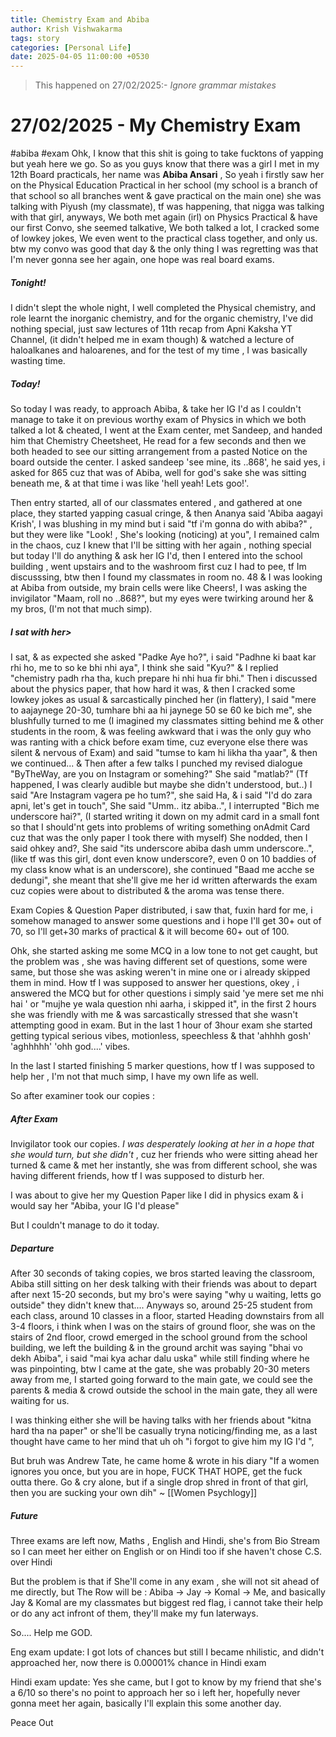 ```yaml
---
title: Chemistry Exam and Abiba
author: Krish Vishwakarma
tags: story
categories: [Personal Life]
date: 2025-04-05 11:00:00 +0530
---
```


> This happened on 27/02/2025:-
> _Ignore grammar mistakes_
 
# 27/02/2025 - My Chemistry Exam
#abiba #exam
Ohk, I know that this shit is going to take fucktons of yapping but yeah here we go.
So as you guys know that there was a girl I met in my 12th Board practicals, her name was **Abiba Ansari** , So yeah i firstly saw her on the Physical Education Practical in her school (my school is a branch of that school so all branches went & gave practical on the main one) she was talking with Piyush (my classmate), tf was  happening, that nigga was talking with that girl, anyways, We both met again (irl) on Physics Practical & have our first Convo, she seemed talkative, We both talked a lot, I cracked some of lowkey jokes, We even went to the practical class together, and only us. btw my convo was good that day & the only thing I was regretting was that I'm never gonna see her again, one hope was real board exams.


##### Tonight!
I didn't slept the whole night, I well completed the Physical chemistry, and role learnt the inorganic chemistry, and for the organic chemistry, I've did nothing special, just saw lectures of 11th recap from Apni Kaksha YT Channel, (it didn't helped me in exam though) & watched a lecture of haloalkanes and haloarenes, and for the test of my time , I was basically wasting time.

##### Today!	
So today I was ready, to approach Abiba, & take her IG I'd as I couldn't manage to take it on previous worthy exam of Physics in which we both talked a lot & cheated, I went at the Exam center, met Sandeep, and handed him that Chemistry Cheetsheet, He read for a few seconds and then we both headed to see our sitting arrangement from a pasted Notice on the board outside the center.
I asked sandeep 'see mine, its ..868', he said yes, i asked for 865 cuz that was of Abiba, well for god's sake she was sitting beneath me, & at that time i was like 'hell yeah! Lets goo!'.

Then entry started, all of our classmates entered , and gathered at one place, they started yapping casual cringe, & then Ananya said 'Abiba aagayi Krish', I was blushing in my mind but i said "tf i'm gonna do with abiba?" , but they were like "Look! , She's looking (noticing) at you", I remained calm in the chaos, cuz I knew that I'll be sitting with her again , nothing special but today I'll do anything & ask her IG I'd, then I entered into the school building , went upstairs and to the washroom first cuz I had to pee, tf Im discusssing, btw then I found my classmates in room no. 48 & I was looking at Abiba from outside, my brain cells were like Cheers!, I was asking the invigilator "Maam, roll no ..868?", but my eyes were twirking around her & my bros, (I'm not that much simp).

##### I sat with her>
I sat, & as expected she asked "Padke Aye ho?", i said "Padhne ki baat kar rhi ho, me to so ke bhi nhi aya", I think she said "Kyu?" & I replied "chemistry padh rha tha, kuch prepare hi nhi hua fir bhi."
Then i discussed about the physics paper, that how hard it was, & then I cracked some lowkey jokes as usual & sarcastically pinched her (in flattery), I said "mere to aajaynege 20-30, tumhare bhi aa hi jaynege 50 se 60 ke bich me", she blushfully turned to me (I imagined my classmates sitting behind me & other students in the room, & was feeling awkward that i was the only guy who was ranting with a chick before exam time, cuz everyone else there was silent & nervous of Exam) and said "tumse to kam hi likha tha yaar", & then we continued...
& Then after a few talks I punched my revised dialogue "ByTheWay, are you on Instagram or somehing?" She said "matlab?" (Tf happened, I was clearly audible but maybe she didn't understood, but..) I said "Are Instagram vagera pe ho tum?", she said Ha, & i said "I'd do zara apni, let's get in touch", She said "Umm.. itz abiba..", I interrupted "Bich me underscore hai?", (I started writing it down on my admit card in a small font so that I should'nt gets into problems of writing something onAdmit Card cuz that was the only paper I took there with myself) She nodded, then I said ohkey and?, She said "its underscore abiba dash umm underscore..", (like tf was this girl, dont even know underscore?, even 0 on 10 baddies of my class know what is an underscore), she continued "Baad me acche se dedungi", she meant that she'll give me her id written afterwards the exam cuz copies were about to distributed & the aroma was tense there.

Exam Copies & Question Paper distributed, i saw that, fuxin hard for me, i somehow managed to answer some questions and i hope I'll get 30+ out of 70, so I'll get+30 marks of practical & it will become 60+ out of 100.

Ohk, she started asking me some MCQ in a low tone to not get caught, but the problem was , she was having different set of questions, some were same, but those she was asking weren't in mine one or i already skipped them in mind.
How tf I was supposed to answer her questions, okey , i answered the MCQ but for other questions i simply said 'ye mere set me nhi hai ' or "mujhe ye wala question nhi aarha, i skipped it", in the first 2 hours she was friendly with me & was sarcastically stressed that she wasn't attempting good in exam.
But in the last 1 hour of 3hour exam she started getting typical serious vibes, motionless, speechless & that 'ahhhh gosh' 'aghhhhh' 'ohh god....' vibes.

In the last I started finishing 5 marker questions, how tf I was supposed to help her , I'm not that much simp, I have my own life as well.

So after examiner took our copies : 

##### After Exam
Invigilator took our copies.
*I was desperately looking at her in a hope that she would turn, but she didn't* , cuz her friends who were sitting ahead her turned & came & met her instantly, she was from different school, she was having different friends, how tf I was supposed to disturb her.

I was about to give her my Question Paper like I did in physics exam & i would say her "Abiba, your IG I'd please"

But I couldn't manage to do it today.

##### Departure 
After 30 seconds of taking copies, we bros started leaving the classroom, Abiba still sitting on her desk talking with their friends was about to depart after next 15-20 seconds, but my bro's were saying "why u waiting, letts go outside" they didn't knew that.... Anyways so, around 25-25 student from each class, around 10 classes in a floor, started Heading downstairs from all 3-4 floors, i think when I was on the stairs of ground floor, she was on the stairs of 2nd floor, crowd emerged in the school ground from the school building, we left the building & in the ground archit was saying "bhai vo dekh Abiba", i said "mai kya achar dalu uska" while still finding where he was  pinpointing, btw I came at the gate, she was probably 20-30 meters away from me, I started going forward to the main gate, we could see the parents & media & crowd outside the school in the main gate, they all were waiting for us.

I was thinking either she will be having talks with her friends about "kitna hard tha na paper" or she'll be casually tryna noticing/finding me, as a last thought have came to her mind that uh oh "i forgot to give him my IG I'd ",

But bruh was Andrew Tate, he came home & wrote in his diary "If a women ignores you once, but you are in hope, FUCK THAT HOPE, get the fuck outta there. Go & cry alone, but if a single drop shred in front of that girl, then you are sucking your own dih" ~ [[Women Psychlogy]]

##### Future 
Three exams are left now, Maths , English and Hindi, she's from Bio Stream so I can meet her either on English or on Hindi too if she haven't chose C.S. over Hindi

But the problem is that if She'll come in any exam , she will not sit ahead of me directly, but The Row will be : Abiba -> Jay -> Komal -> Me, and basically Jay & Komal are my classmates but biggest red flag, i cannot take their help or do any act infront of them, they'll make my fun laterways.

So.... Help me GOD.

Eng exam update: I got lots of chances but still I became nhilistic, and didn't approached her, now there is 0.00001% chance in Hindi exam

Hindi exam update: Yes she came, but I got to know by my friend that she's a 6/10 so there's no point to approach her so i left her,  hopefully never gonna meet her again, basically I'll explain this some another day.

Peace Out

